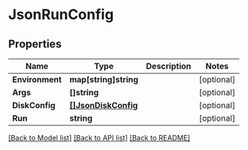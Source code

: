 # JsonRunConfig

## Properties

Name | Type | Description | Notes
------------ | ------------- | ------------- | -------------
**Environment** | **map[string]string** |  | [optional] 
**Args** | **[]string** |  | [optional] 
**DiskConfig** | [**[]JsonDiskConfig**](json_Disk_config.md) |  | [optional] 
**Run** | **string** |  | [optional] 

[[Back to Model list]](../README.md#documentation-for-models) [[Back to API list]](../README.md#documentation-for-api-endpoints) [[Back to README]](../README.md)


